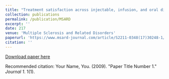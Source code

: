 ```yaml
---
title: "Treatment satisfaction across injectable, infusion, and oral disease-modifying therapies for multiple sclerosis"
collection: publications
permalink: /publication/MSARD
excerpt: ''
date: 217
venue: 'Multiple Sclerosis and Related Disorders'
paperurl: 'https://www.msard-journal.com/article/S2211-0348(17)30248-1/fulltext'
citation: ''
---
```


[Download paper here](http://tessaeagle.github.io/files/MSARD.pdf)

Recommended citation: Your Name, You. (2009). "Paper Title Number 1." <i>Journal 1</i>. 1(1).
